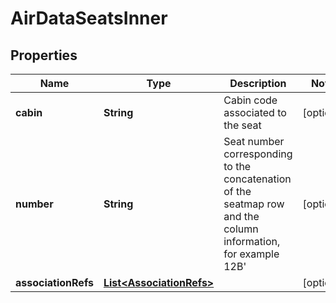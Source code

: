 

# AirDataSeatsInner


## Properties

| Name | Type | Description | Notes |
|------------ | ------------- | ------------- | -------------|
|**cabin** | **String** | Cabin code associated to the seat |  [optional] |
|**number** | **String** | Seat number corresponding to the concatenation of the seatmap row and the column information, for example 12B&#39; |  [optional] |
|**associationRefs** | [**List&lt;AssociationRefs&gt;**](AssociationRefs.md) |  |  [optional] |



